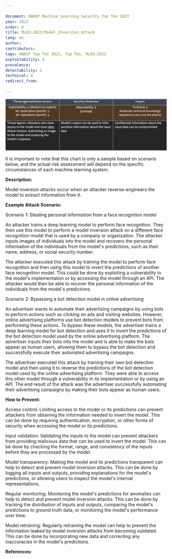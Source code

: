 ```yaml
---

document: OWASP Machine Learning Security Top Ten 2023
year: 2023
order: 6
title: ML03:2023:Model_Inversion_Attack
lang: en
author:
contributors:
tags: OWASP Top Ten 2023, Top Ten, ML03:2023
exploitability: 4
prevalence:
detectability: 2
technical: 4
redirect_from:

---
```


![ML03-chart](/assets/images/ML03-chart.png)


It is important to note that this chart is only a sample based on
scenario below, and the actual risk assessment will depend on the
specific circumstances of each machine learning system.

**Description:**

Model inversion attacks occur when an attacker reverse-engineers the
model to extract information from it.

**Example Attack Scenario:**

Scenario 1: Stealing personal information from a face recognition model

An attacker trains a deep learning model to perform face recognition.
They then use this model to perform a model inversion attack on a
different face recognition model that is used by a company or
organization. The attacker inputs images of individuals into the model
and recovers the personal information of the individuals from the
model\'s predictions, such as their name, address, or social security
number.

The attacker executed this attack by training the model to perform face
recognition and then using this model to invert the predictions of
another face recognition model. This could be done by exploiting a
vulnerability in the model\'s implementation or by accessing the model
through an API. The attacker would then be able to recover the personal
information of the individuals from the model\'s predictions.

Scenario 2: Bypassing a bot detection model in online advertising

An advertiser wants to automate their advertising campaigns by using
bots to perform actions such as clicking on ads and visiting websites.
However, online advertising platforms use bot detection models to
prevent bots from performing these actions. To bypass these models, the
advertiser trains a deep learning model for bot detection and uses it to
invert the predictions of the bot detection model used by the online
advertising platform. The advertiser inputs their bots into the model
and is able to make the bots appear as human users, allowing them to
bypass the bot detection and successfully execute their automated
advertising campaigns.

The advertiser executed this attack by training their own bot detection
model and then using it to reverse the predictions of the bot detection
model used by the online advertising platform. They were able to access
this other model through a vulnerability in its implementation or by
using an API. The end result of the attack was the advertiser
successfully automating their advertising campaigns by making their bots
appear as human users.

**How to Prevent:**

Access control: Limiting access to the model or its predictions can
prevent attackers from obtaining the information needed to invert the
model. This can be done by requiring authentication, encryption, or
other forms of security when accessing the model or its predictions.

Input validation: Validating the inputs to the model can prevent
attackers from providing malicious data that can be used to invert the
model. This can be done by checking the format, range, and consistency
of the inputs before they are processed by the model.

Model transparency: Making the model and its predictions transparent can
help to detect and prevent model inversion attacks. This can be done by
logging all inputs and outputs, providing explanations for the model's
predictions, or allowing users to inspect the model's internal
representations.

Regular monitoring: Monitoring the model's predictions for anomalies
can help to detect and prevent model inversion attacks. This can be done
by tracking the distribution of inputs and outputs, comparing the
model's predictions to ground truth data, or monitoring the model's
performance over time.

Model retraining: Regularly retraining the model can help to prevent the
information leaked by model inversion attacks from becoming outdated.
This can be done by incorporating new data and correcting any
inaccuracies in the model's predictions.

**References:**
